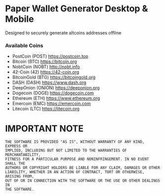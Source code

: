 # Paper Wallet Generator Desktop & Mobile

Designed to securely generate altcoins addresses offline

### Available Coins

- PostCoin (POST) https://postcoin.top
- Bitcoin (BTC) https://bitcoin.org
- NobtCoin (NOBT) http://nobt.info
- 42-Coin (42) https://42-coin.org
- BitcoinGold (BTG) https://bitcoingold.org
- DASH (DASH) https://www.dash.org
- DeepOnion (ONION) https://deeponion.org
- Dogecoin (DOGE) https://dogecoin.com
- Ethereum (ETH) https://www.ethereum.org
- Emercoin (EMC) https://emercoin.com
- Litecoin (LTC) https://litecoin.org

# IMPORTANT NOTE

    THE SOFTWARE IS PROVIDED "AS IS", WITHOUT WARRANTY OF ANY KIND, EXPRESS OR
    IMPLIED, INCLUDING BUT NOT LIMITED TO THE WARRANTIES OF MERCHANTABILITY,
    FITNESS FOR A PARTICULAR PURPOSE AND NONINFRINGEMENT. IN NO EVENT SHALL THE
    AUTHORS OR COPYRIGHT HOLDERS BE LIABLE FOR ANY CLAIM, DAMAGES OR OTHER
    LIABILITY, WHETHER IN AN ACTION OF CONTRACT, TORT OR OTHERWISE, ARISING FROM,
    OUT OF OR IN CONNECTION WITH THE SOFTWARE OR THE USE OR OTHER DEALINGS IN
    THE SOFTWARE.
